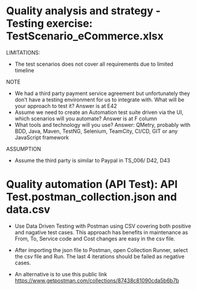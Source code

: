 # Quality analysis and strategy - Testing exercise: TestScenario_eCommerce.xlsx
LIMITATIONS:
- The test scenarios does not cover all requirements due to limited timeline

NOTE
- We had a third party payment service agreement but unfortunately they don’t have a testing environment for us to integrate with. What will be your approach to test it? Answer is at E42
- Assume we need to create an Automation test suite driven via the UI, which scenarios will you automate? Answer is at F column
- What tools and technology will you use? Answer: QMetry, probably with BDD, Java, Maven, TestNG, Selenium, TeamCity, CI/CD, GIT or any JavaScript framework

ASSUMPTION
- Assume the third party is similar to Paypal in TS_006/ D42, D43

# Quality automation (API Test): API Test.postman_collection.json and data.csv
- Use Data Driven Testing with Postman using CSV covering both positive and nagative test cases. This approach has benefits in maintenance as From, To, Service code and Cost changes are easy in the csv file.
- After importing the json file to Postman, open Collection Runner, select the csv file and Run. The last 4 iterations should be failed as negative cases. 

- An alternative is to use this public link https://www.getpostman.com/collections/87438c81090cda5b6b7b




